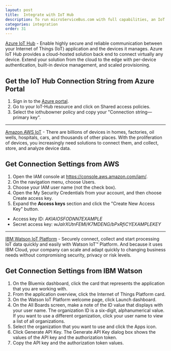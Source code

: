 ```yaml
---
layout: post
title:  Integrate with IoT Hub
description: To run microServiceBus.com with full capabilities, an IoT Hub is needed. You can easily connect your existing Azure, Amazon or IBM IoT Hub to microServiceBus.com.
categories: integration
order: 31
---
```


[Azure IoT Hub](https://azure.microsoft.com/en-us/services/iot-hub/) - Enable highly secure and reliable communication between your Internet of Things (IoT) application and the devices it manages. Azure IoT Hub provides a cloud-hosted solution back end to connect virtually any device. Extend your solution from the cloud to the edge with per-device authentication, built-in device management, and scaled provisioning.

## Get the IoT Hub Connection String from Azure Portal
1.	Sign in to the [Azure portal](https://portal.azure.com).
2.	Go to your IoT-Hub resource and click on Shared access policies.
3.	Select the iothubowner policy and copy your "Connection string—primary key".

---

[Amazon AWS IoT](https://aws.amazon.com/iot/) - There are billions of devices in homes, factories, oil wells, hospitals, cars, and thousands of other places. With the proliferation of devices, you increasingly need solutions to connect them, and collect, store, and analyze device data.

## Get Connection Settings from AWS
1. Open the IAM console at https://console.aws.amazon.com/iam/.
2. On the navigation menu, choose Users.
3. Choose your IAM user name (not the check box).
4. Open the My Security Credentials from your account, and then choose Create access key.
5. Expand the **Access keys** section and click the "Create New Access Key" button.
- Access key ID: *AKIAIOSFODNN7EXAMPLE*
- Secret access key: *wJalrXUtnFEMI/K7MDENG/bPxRfiCYEXAMPLEKEY*

---

[IBM Watson IoT Platform](https://www.ibm.com/se-en/business-operations/iot-platform) - Securely connect, collect and start processing IoT data quickly and easily with Watson IoT™ Platform. And because it uses IBM Cloud, your company can scale and adapt quickly to changing business needs without compromising security, privacy or risk levels.

## Get Connection Settings from IBM Watson
1. On the Bluemix dashboard, click the card that represents the application that you are working with.
2. From the application overview, click the Internet of Things Platform card.
3. On the Watson IoT Platform welcome page, click Launch dashboard.
4. On the All Boards screen, make a note of the ID value that displays with your user name. The organization ID is a six-digit, alphanumerical value. If you want to use a different organization, click your user name to view a list of all organizations.
5. Select the organization that you want to use and click the Apps icon.
6. Click Generate API Key. The Generate API Key dialog box shows the values of the API key and the authorization token.
7. Copy the API key and the authorization token values.

